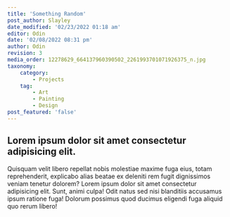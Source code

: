 ```yaml
---
title: 'Something Random'
post_author: Slayley
date_modified: '02/23/2022 01:18 am'
editor: Odin
date: '02/08/2022 08:31 pm'
author: Odin
revision: 3
media_order: 12278629_664137960390502_2261993701071926375_n.jpg
taxonomy:
    category:
        - Projects
    tag:
        - Art
        - Painting
        - Design
post_featured: 'false'
---
```


## Lorem ipsum dolor sit amet consectetur adipisicing elit. 

Quisquam velit libero repellat nobis molestiae maxime fuga eius, totam reprehenderit, explicabo alias beatae ex deleniti rem fugit dignissimos veniam tenetur dolorem? Lorem ipsum dolor sit amet consectetur adipisicing elit. Sunt, animi culpa! Odit natus sed nisi blanditiis accusamus ipsum ratione fuga! Dolorum possimus quod ducimus eligendi fuga aliquid quo rerum libero!